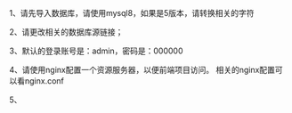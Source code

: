 1、请先导入数据库，请使用mysql8，如果是5版本，请转换相关的字符

2、请更改相关的数据库源链接；

3、默认的登录账号是：admin，密码是：000000

4、请使用nginx配置一个资源服务器，以便前端项目访问。
   相关的nginx配置可以看nginx.conf
   
5、